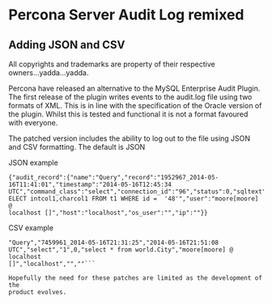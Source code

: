 # Percona Server Audit Log remixed
## Adding JSON and CSV

All copyrights and trademarks are property of their respective
owners...yadda...yadda.

Percona have released an alternative to the MySQL Enterprise Audit Plugin. The
first release of the plugin writes events to the audit.log file using two
formats of XML. This is in line with the specification of the Oracle version of
the plugin. Whilst this is tested and functional it is not a format favoured
with everyone. 

The patched version includes the ability to log out to the file using JSON and
CSV formatting. The default is JSON

JSON example
```
{"audit_record":{"name":"Query","record":"1952967_2014-05-16T11:41:01","timestamp":"2014-05-16T12:45:34
UTC","command_class":"select","connection_id":"96","status":0,"sqltext":"S
ELECT intcol1,charcol1 FROM t1 WHERE id =  '48'","user":"moore[moore] @
localhost []","host":"localhost","os_user":"","ip":""}}
```

CSV example
```
"Query","7459961_2014-05-16T21:31:25","2014-05-16T21:51:08
UTC","select","1",0,"select * from world.City","moore[moore] @ localhost
[]","localhost","",""```

Hopefully the need for these patches are limited as the development of the
product evolves.
